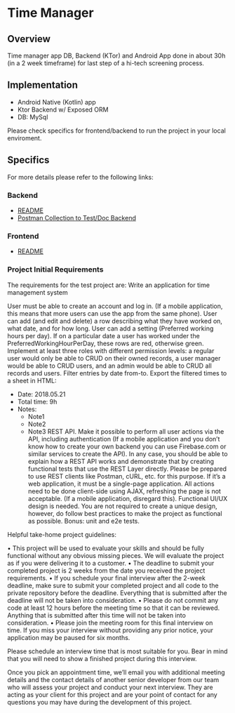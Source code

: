 

# Time Manager

## Overview

 Time manager app DB, Backend (KTor) and Android App done in about 30h (in a 2 week timeframe) for last step of a hi-tech screening process.

## Implementation

 - Android Native (Kotlin) app
 - Ktor Backend w/ Exposed ORM
 - DB: MySql
 
 Please check specifics for frontend/backend to run the project in your local enviroment.

## Specifics

For more details please refer to the following links:

### Backend

 - [README](https://github.com/rodvar/timemanagerfullstack/blob/main/timemanager/backend/README.md)
 - [Postman Collection to Test/Doc Backend](https://github.com/rodvar/timemanagerfullstack/blob/main/timemanager/backend/docs/TimeManagerAPI.postman_collection.json)

### Frontend

 - [README](https://github.com/rodvar/timemanagerfullstack/blob/main/timemanager/frontend/README.md)


### Project Initial Requirements

The requirements for the test project are:
Write an application for time management system

User must be able to create an account and log in. (If a mobile application, this means that more users can use the app from the same phone).
User can add (and edit and delete) a row describing what they have worked on, what date, and for how long.
User can add a setting (Preferred working hours per day).
If on a particular date a user has worked under the PreferredWorkingHourPerDay, these rows are red, otherwise green.
Implement at least three roles with different permission levels: a regular user would only be able to CRUD on their owned records, a user manager would be able to CRUD users, and an admin would be able to CRUD all records and users.
Filter entries by date from-to.
Export the filtered times to a sheet in HTML:
  * Date: 2018.05.21
  * Total time: 9h
  * Notes:
    * Note1
    * Note2
    * Note3
REST API. Make it possible to perform all user actions via the API, including authentication (If a mobile application and you don’t know how to create your own backend you can use Firebase.com or similar services to create the API).
In any case, you should be able to explain how a REST API works and demonstrate that by creating functional tests that use the REST Layer directly. Please be prepared to use REST clients like Postman, cURL, etc. for this purpose.
If it’s a web application, it must be a single-page application. All actions need to be done client-side using AJAX, refreshing the page is not acceptable. (If a mobile application, disregard this).
Functional UI/UX design is needed. You are not required to create a unique design, however, do follow best practices to make the project as functional as possible.
Bonus: unit and e2e tests.

Helpful take-home project guidelines:

• This project will be used to evaluate your skills and should be fully functional without any obvious missing pieces. We will evaluate the project as if you were delivering it to a customer.
• The deadline to submit your completed project is 2 weeks from the date you received the project requirements.
• If you schedule your final interview after the 2-week deadline, make sure to submit your completed project and all code to the private repository before the deadline. Everything that is submitted after the deadline will not be taken into consideration.
• Please do not commit any code at least 12 hours before the meeting time so that it can be reviewed. Anything that is submitted after this time will not be taken into consideration.
• Please join the meeting room for this final interview on time. If you miss your interview without providing any prior notice, your application may be paused for six months.

Please schedule an interview time that is most suitable for you. Bear in mind that you will need to show a finished project during this interview.

Once you pick an appointment time, we’ll email you with additional meeting details and the contact details of another senior developer from our team who will assess your project and conduct your next interview. They are acting as your client for this project and are your point of contact for any questions you may have during the development of this project.
